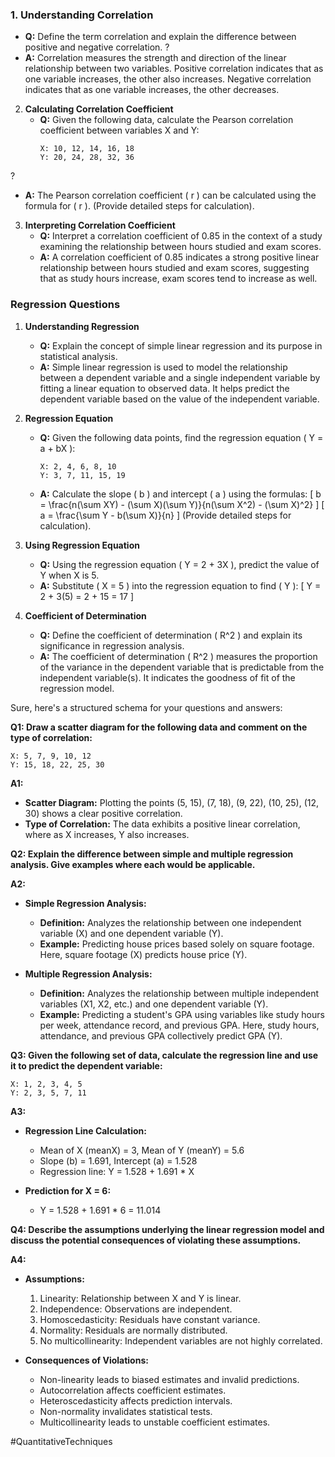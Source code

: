 ### 1. **Understanding Correlation**
   - **Q:** Define the term correlation and explain the difference between positive and negative correlation.
?
   - **A:** Correlation measures the strength and direction of the linear relationship between two variables. Positive correlation indicates that as one variable increases, the other also increases. Negative correlation indicates that as one variable increases, the other decreases.



2. **Calculating Correlation Coefficient**
   - **Q:** Given the following data, calculate the Pearson correlation coefficient between variables X and Y:
     ```
     X: 10, 12, 14, 16, 18
     Y: 20, 24, 28, 32, 36
     ```
?   
   - **A:** The Pearson correlation coefficient \( r \) can be calculated using the formula for \( r \). (Provide detailed steps for calculation).



3. **Interpreting Correlation Coefficient**
   - **Q:** Interpret a correlation coefficient of 0.85 in the context of a study examining the relationship between hours studied and exam scores.
   - **A:** A correlation coefficient of 0.85 indicates a strong positive linear relationship between hours studied and exam scores, suggesting that as study hours increase, exam scores tend to increase as well.

### Regression Questions

1. **Understanding Regression**
   - **Q:** Explain the concept of simple linear regression and its purpose in statistical analysis.
   - **A:** Simple linear regression is used to model the relationship between a dependent variable and a single independent variable by fitting a linear equation to observed data. It helps predict the dependent variable based on the value of the independent variable.

2. **Regression Equation**
   - **Q:** Given the following data points, find the regression equation \( Y = a + bX \):
     ```
     X: 2, 4, 6, 8, 10
     Y: 3, 7, 11, 15, 19
     ```
   - **A:** Calculate the slope \( b \) and intercept \( a \) using the formulas:
     \[
     b = \frac{n(\sum XY) - (\sum X)(\sum Y)}{n(\sum X^2) - (\sum X)^2}
     \]
     \[
     a = \frac{\sum Y - b(\sum X)}{n}
     \]
     (Provide detailed steps for calculation).

3. **Using Regression Equation**
   - **Q:** Using the regression equation \( Y = 2 + 3X \), predict the value of Y when X is 5.
   - **A:** Substitute \( X = 5 \) into the regression equation to find \( Y \):
     \[
     Y = 2 + 3(5) = 2 + 15 = 17
     \]

4. **Coefficient of Determination**
   - **Q:** Define the coefficient of determination \( R^2 \) and explain its significance in regression analysis.
   - **A:** The coefficient of determination \( R^2 \) measures the proportion of the variance in the dependent variable that is predictable from the independent variable(s). It indicates the goodness of fit of the regression model.

Sure, here's a structured schema for your questions and answers:

**Q1: Draw a scatter diagram for the following data and comment on the type of correlation:**

```
X: 5, 7, 9, 10, 12
Y: 15, 18, 22, 25, 30
```

**A1:**
- **Scatter Diagram:** Plotting the points (5, 15), (7, 18), (9, 22), (10, 25), (12, 30) shows a clear positive correlation.
- **Type of Correlation:** The data exhibits a positive linear correlation, where as X increases, Y also increases.

**Q2: Explain the difference between simple and multiple regression analysis. Give examples where each would be applicable.**

**A2:**
- **Simple Regression Analysis:**
  - **Definition:** Analyzes the relationship between one independent variable (X) and one dependent variable (Y).
  - **Example:** Predicting house prices based solely on square footage. Here, square footage (X) predicts house price (Y).

- **Multiple Regression Analysis:**
  - **Definition:** Analyzes the relationship between multiple independent variables (X1, X2, etc.) and one dependent variable (Y).
  - **Example:** Predicting a student's GPA using variables like study hours per week, attendance record, and previous GPA. Here, study hours, attendance, and previous GPA collectively predict GPA (Y).

**Q3: Given the following set of data, calculate the regression line and use it to predict the dependent variable:**

```
X: 1, 2, 3, 4, 5
Y: 2, 3, 5, 7, 11
```

**A3:**
- **Regression Line Calculation:**
  - Mean of X (meanX) = 3, Mean of Y (meanY) = 5.6
  - Slope (b) = 1.691, Intercept (a) = 1.528
  - Regression line: Y = 1.528 + 1.691 * X

- **Prediction for X = 6:**
  - Y = 1.528 + 1.691 * 6 = 11.014

**Q4: Describe the assumptions underlying the linear regression model and discuss the potential consequences of violating these assumptions.**

**A4:**
- **Assumptions:**
  1. Linearity: Relationship between X and Y is linear.
  2. Independence: Observations are independent.
  3. Homoscedasticity: Residuals have constant variance.
  4. Normality: Residuals are normally distributed.
  5. No multicollinearity: Independent variables are not highly correlated.

- **Consequences of Violations:**
  - Non-linearity leads to biased estimates and invalid predictions.
  - Autocorrelation affects coefficient estimates.
  - Heteroscedasticity affects prediction intervals.
  - Non-normality invalidates statistical tests.
  - Multicollinearity leads to unstable coefficient estimates.

#QuantitativeTechniques
